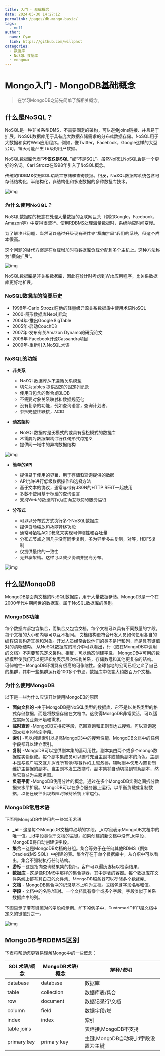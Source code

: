 ```yaml
---
title: 入门 - 基础概念
date: 2024-05-30 14:27:12
permalink: /pages/db-mongo-basic/
tags: 
  - null
author: 
  name: Cyan
  link: https://github.com/willpast
categories: 
  - 数据库
  - NoSQL 数据库
  - MongoDB
---
```

# Mongo入门 - MongoDB基础概念

> 在学习MongoDB之前先简单了解相关概念。

 

## 什么是NoSQL？

NoSQL是一种非关系型DMS，不需要固定的架构，可以避免joins链接，并且易于扩展。NoSQL数据库用于具有庞大数据存储需求的分布式数据存储。NoSQL用于大数据和实时Web应用程序。例如，像Twitter，Facebook，Google这样的大型公司，每天可能产生TB级的用户数据。

NoSQL数据库代表“**不仅仅是SQL** ”或“不是SQL”。虽然NoRELNoSQL会是一个更好的名词。Carl
Strozz在1998年引入了NoSQL概念。

传统的RDBMS使用SQL语法来存储和查询数据。相反，NoSQL数据库系统包含可存储结构化，半结构化，非结构化和多态数据的多种数据库技术。

![img](https://cdn.jsdelivr.net/gh/willpast/image/blog/ka_java/mongo-x-basic-1.png)

### 为什么使用NoSQL？

NoSQL数据库的概念在处理大量数据的互联网巨头（例如Google，Facebook，Amazon等）中变得很流行。使用RDBMS处理海量数据时，系统响应时间变慢。

为了解决此问题，当然可以通过升级现有硬件来“横向扩展”我们的系统。但这个成本很高。

这个问题的替代方案是在负载增加时将数据库负载分配到多个主机上。这种方法称为“横向扩展”。

![img](https://cdn.jsdelivr.net/gh/willpast/image/blog/ka_java/mongo-x-basic-2.png)

NoSQL数据库是非关系数据库，因此在设计时考虑到Web应用程序，比关系数据库更好地扩展。

### NoSQL数据库的简要历史

  * 1998年-Carlo Strozzi在他的轻量级开源关系数据库中使用术语NoSQL
  * 2000-图形数据库Neo4j启动
  * 2004年-推出Google BigTable
  * 2005年-启动CouchDB
  * 2007年-发布有关Amazon Dynamo的研究论文
  * 2008年-Facebook开源Cassandra项目
  * 2009年-重新引入NoSQL术语

### NoSQL的功能

  * **非关系**

    * NoSQL数据库从不遵循关系模型
    * 切勿为tables 提供固定的固定列记录
    * 使用自包含的聚合或BLOB
    * 不需要对象关系映射和数据规范化
    * 没有复杂的功能，例如查询语言，查询计划者，
    * 参照完整性联接，ACID
  * **动态架构**

    * NoSQL数据库是无模式的或具有宽松模式的数据库
    * 不需要对数据架构进行任何形式的定义
    * 提供同一域中的异构数据结构

![img](https://cdn.jsdelivr.net/gh/willpast/image/blog/ka_java/mongo-x-basic-3.png)

  * **简单的API**

    * 提供易于使用的界面，用于存储和查询提供的数据
    * API允许进行低级数据操作和选择方法
    * 基于文本的协议，通常与带有JSON的HTTP REST一起使用
    * 多数不使用基于标准的查询语言
    * 支持Web的数据库作为面向互联网的服务运行
  * **分布式**

    * 可以以分布式方式执行多个NoSQL数据库
    * 提供自动缩放和故障转移功能
    * 通常可牺牲ACID概念来实现可伸缩性和吞吐量
    * 分布式节点之间几乎没有同步复制，多为异步多主复制，对等，HDFS复制
    * 仅提供最终的一致性
    * 无共享架构。这样可以减少协调并提高分布。

![img](https://cdn.jsdelivr.net/gh/willpast/image/blog/ka_java/mongo-x-basic-4.png)

## 什么是MongoDB

MongoDB是面向文档的NoSQL数据库，用于大量数据存储。MongoDB是一个在2000年代中期问世的数据库。属于NoSQL数据库的类别。

### MongoDB功能

每个数据库都包含集合，而集合又包含文档。每个文档可以具有不同数量的字段。每个文档的大小和内容可以互不相同。
文档结构更符合开发人员如何使用各自的编程语言构造其类和对象。开发人员经常会说他们的类不是行和列，而是具有键值对的清晰结构。
从NoSQL数据库的简介中可以看出，行（或在MongoDB中调用的文档）不需要预先定义架构。相反，可以动态创建字段。
MongoDB中可用的数据模型使我们可以更轻松地表示层次结构关系，存储数组和其他更复杂的结构。 可伸缩性–
MongoDB环境具有很高的可伸缩性。全球各地的公司已经定义了自己的集群，其中一些集群运行着100多个节点，数据库中包含大约数百万个文档。

### 为什么使用MongoDB

以下是一些为什么应该开始使用MongoDB的原因

  * **面向文档的** –由于MongoDB是NoSQL类型的数据库，它不是以关系类型的格式存储数据，而是将数据存储在文档中。这使得MongoDB非常灵活，可以适应实际的业务环境和需求。
  * **临时查询** -MongoDB支持按字段，范围查询和正则表达式搜索。可以查询返回文档中的特定字段。
  * **索引** -可以创建索引以提高MongoDB中的搜索性能。MongoDB文档中的任何字段都可以建立索引。
  * **复制** -MongoDB可以提供副本集的高可用性。副本集由两个或多个mongo数据库实例组成。每个副本集成员可以随时充当主副本或辅助副本的角色。主副本是与客户端交互并执行所有读/写操作的主服务器。辅助副本使用内置复制维护主数据的副本。当主副本发生故障时，副本集将自动切换到辅助副本，然后它将成为主服务器。
  * **负载平衡** -MongoDB使用分片的概念，通过在多个MongoDB实例之间拆分数据来水平扩展。MongoDB可以在多台服务器上运行，以平衡负载或复制数据，以便在硬件出现故障时保持系统正常运行。

### MongoDB常用术语

下面是MongoDB中使用的一些常用术语

  * **_id** – 这是每个MongoDB文档中必填的字段。_id字段表示MongoDB文档中的唯一值。_id字段类似于文档的主键。如果创建的新文档中没有_id字段，MongoDB将自动创建该字段。
  * **集合** – 这是MongoDB文档的分组。集合等效于在任何其他RDMS（例如Oracle或MS SQL）中创建的表。集合存在于单个数据库中。从介绍中可以看出，集合不强制执行任何结构。
  * **游标** – 这是指向查询结果集的指针。客户可以遍历游标以检索结果。
  * **数据库** – 这是像RDMS中那样的集合容器，其中是表的容器。每个数据库在文件系统上都有其自己的文件集。MongoDB服务器可以存储多个数据库。
  * **文档** \- MongoDB集合中的记录基本上称为文档。文档包含字段名称和值。
  * **字段** \- 文档中的名称/值对。一个文档具有零个或多个字段。字段类似于关系数据库中的列。

下图显示了带有键值对的字段的示例。如下的例子中，CustomerID和11是文档中定义的键值对之一。

![img](https://cdn.jsdelivr.net/gh/willpast/image/blog/ka_java/mongo-x-basic-5.png)

## MongoDB与RDBMS区别

下表将帮助您更容易理解Mongo中的一些概念：

SQL术语/概念| MongoDB术语/概念| 解释/说明  
---|---|---  
database| database| 数据库  
table| collection| 数据库表/集合  
row| document| 数据记录行/文档  
column| field| 数据字段/域  
index| index| 索引  
table joins| | 表连接,MongoDB不支持  
primary key| primary key| 主键,MongoDB自动将_id字段设置为主键

 

